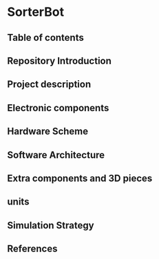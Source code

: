 # SorterBot 

## Table of contents

## Repository Introduction

## Project description

## Electronic components

## Hardware Scheme

## Software Architecture

## Extra components and 3D pieces

## units

## Simulation Strategy

## References



